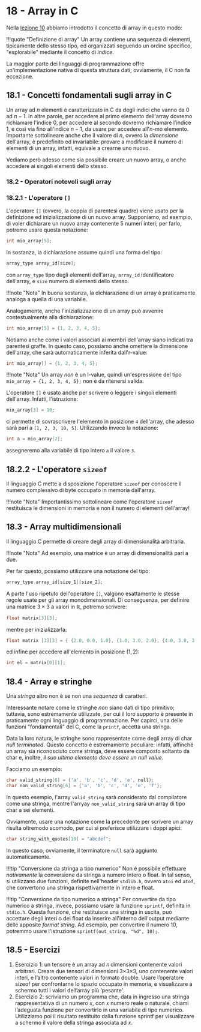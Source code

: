 # 18 - Array in C

Nella [lezione 10](../../02_principles/10_data_structures/lecture.md) abbiamo introdotto il concetto di array in questo modo:

!!!quote "Definizione di array"
    Un array contiene una sequenza di elementi, tipicamente dello stesso tipo, ed organizzati seguendo un ordine specifico, "esplorabile" mediante il concetto di *indice*.

La maggior parte dei linguaggi di programmazione offre un'implementazione nativa di questa struttura dati; ovviamente, il C non fa eccezione.

## 18.1 - Concetti fondamentali sugli array in C

Un array ad $n$ elementi è caratterizzato in C da degli indici che vanno da $0$ ad $n-1$. In altre parole, per accedere al primo elemento dell'array dovremo richiamare l'indice $0$, per accedere al secondo dovremo richiamare l'indice $1$, e così via fino all'indice $n-1$, da usare per accedere all'$n$-mo elemento. Importante sottolineare anche che il valore di $n$, ovvero la *dimensione* dell'array, è predefinito ed invariabile: provare a modificare il numero di elementi di un array, infatti, equivale a crearne uno nuovo.

Vediamo però adesso come sia possibile creare un nuovo array, o anche accedere ai singoli elementi dello stesso.

### 18.2 - Operatori notevoli sugli array

### 18.2.1 - L'operatore `[]`

L'operatore `[]` (ovvero, la coppia di parentesi quadre) viene usato per la definizione ed inizializzazione di un nuovo array. Supponiamo, ad esempio, di voler dichiarare un nuovo array contenente 5 numeri interi; per farlo, potremo usare questa notazione:

```c
int mio_array[5];
```

In sostanza, la dichiarazione assume quindi una forma del tipo:

```c
array_type array_id[size];
```

con `array_type` tipo degli elementi dell'array, `array_id` identificatore dell'array, e `size` numero di elementi dello stesso.

!!!note "Nota"
    In buona sostanza, la dichiarazione di un array è praticamente analoga a quella di una variabile.

Analogamente, anche l'inizializzazione di un array può avvenire contestualmente alla dichiarazione:

```c
int mio_array[5] = {1, 2, 3, 4, 5};
```

Notiamo anche come i valori associati ai membri dell'array siano indicati tra parentesi graffe. In questo caso, possiamo anche omettere la dimensione dell'array, che sarà automaticamente inferita dall'r-value:

```c
int mio_array[] = {1, 2, 3, 4, 5};
```

!!!note "Nota"
    Un array *non* è un l-value, quindi un'espressione del tipo `mio_array = {1, 2, 3, 4, 5};` non è da ritenersi valida.

L'operatore `[]` è usato anche per scrivere o leggere i singoli elementi dell'array. Infatti, l'istruzione:

```c
mio_array[3] = 10;
```

ci permette di sovrascrivere l'elemento in posizione `4` dell'array, che adesso sarà pari a `[1, 2, 3, 10, 5]`. Utilizzando invece la notazione:

```c
int a = mio_array[2];
```

assegneremo alla variabile di tipo intero `a` il valore `3`.

## 18.2.2 - L'operatore `sizeof`

Il linguaggio C mette a disposizione l'operatore `sizeof` per conoscere il numero complessivo di byte occupato in memoria dall'array.

!!!note "Nota"
    Importantissimo sottolineare come l'operatore `sizeof` restituisca le dimensioni in memoria e non il numero di elementi dell'array!

## 18.3 - Array multidimensionali

Il linguaggio C permette di creare degli array di dimensionalità arbitraria.

!!!note "Nota"
    Ad esempio, una matrice è un array di dimensionalità pari a due.

Per far questo, possiamo utilizzare una notazione del tipo:

```c
array_type array_id[size_1][size_2];
```

A parte l'uso ripetuto dell'operatore `[]`, valgono esattamente le stesse regole usate per gli array monodimensionali. Di conseguenza, per definire una matrice $3 \times 3$ a valori in $\mathbb{R}$, potremo scrivere:

```c
float matrix[3][3];
```

mentre per inizializzarla:

```c
float matrix [3][3] = { {2.0, 0.0, 1.0}, {1.0, 3.0, 2.0}, {4.0, 3.0, 3.0} };
```

ed infine per accedere all'elemento in posizione $(1, 2)$:

```c
int el = matrix[0][1];
```

## 18.4 - Array e stringhe

Una *stringa* altro non è se non una *sequenza* di caratteri.

Interessante notare come le stringhe *non* siano dati di tipo primitivo; tuttavia, sono estremamente utilizzate, per cui il loro supporto è presente in praticamente ogni linguaggio di programmazione. Per capirci, una delle funzioni "fondamentali" del C, come la `printf`, accetta una stringa.

Data la loro natura, le stringhe sono rappresentate come degli array di char *null terminated*. Questo concetto è estremamente peculiare: infatti, affinché un array sia riconosciuto come stringa, deve essere composto soltanto da char e, inoltre, *il suo ultimo elemento deve essere un null value*. 

Facciamo un esempio:

```c linenums="1"
char valid_string[6] = {'a', 'b', 'c', 'd', 'e', null};
char non_valid_string[6] = {'a', 'b', 'c', 'd', 'e', 'f'};
```

In questo esempio, l'array `valid_string` sarà considerato dal compilatore come una stringa, mentre l'arryay `non_valid_string` sarà un array di tipo char a sei elementi.

Ovviamente, usare una notazione come la precedente per scrivere un array risulta oltremodo scomodo, per cui si preferisce utilizzare i doppi apici:

```c
char string_with_quotes[10] = "abcdef";
```

In questo caso, ovviamente, il terminatore `null` sarà aggiunto automaticamente.

!!!tip "Conversione da stringa a tipo numerico"
    Non è possibile effettuare *nativamente* la conversione da stringa a numero intero o float. In tal senso, si utilizzano due funzioni, definite nell'header `stdlib.h`, ovvero `atoi` ed `atof`, che convertono una stringa rispettivamente in intero e float.

!!!tip "Conversione da tipo numerico a stringa"
    Per convertire da tipo numerico a stringa, invece, possiamo usare la funzione `sprintf`, definita in `stdio.h`. Questa funzione, che restituisce una stringa in uscita, può accettare degli interi o dei float da inserire all'interno dell'output mediante delle apposite *format string*. Ad esempio, per convertire il numero 10, potremmo usare l'istruzione `sprintf(out_string, "%d", 10);`.

## 18.5 - Esercizi

1. Esercizio 1: un tensore è un array ad 𝑛 dimensioni contenente valori arbitrari. Creare due tensori di dimensioni 3×3×3, uno contenente valori interi, e l’altro contenente valori in formato double. Usare l’operatore sizeof per confrontarne lo spazio occupato in memoria, e visualizzare a schermo tutti i valori dell’array più ‘pesante’.
2. Esercizio 2: scriviamo un programma che, data in ingresso una stringa rappresentativa di un numero 𝑥, con 𝑥 numero reale o naturale, chiami l’adeguata funzione per convertirlo in una variabile di tipo numerico. Utilizziamo poi il risultato restituito dalla funzione sprintf per visualizzare a schermo il valore della stringa associata ad 𝑥.
